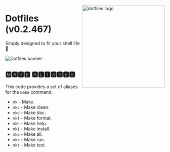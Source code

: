 <!-- markdownlint-disable MD033 MD041 -->

<img src="https://kura.pro/dotfiles/v2/images/logos/dotfiles.svg"
alt="dotfiles logo" width="261" align="right" />

<!-- markdownlint-enable MD033 MD041 -->

# Dotfiles (v0.2.467)

Simply designed to fit your shell life 🐚

![Dotfiles banner][banner]

## 🅼🅰🅺🅴 🅰🅻🅸🅰🆂🅴🆂

This code provides a set of aliases for the `make` command.

- `mk` - Make.
- `mkc` - Make clean.
- `mkd` - Make doc.
- `mkf` - Make format.
- `mkh` - Make help.
- `mki` - Make install.
- `mka` - Make all.
- `mkr` - Make run.
- `mkt` - Make test.

[banner]: https://kura.pro/dotfiles/v2/images/titles/title-dotfiles.svg
